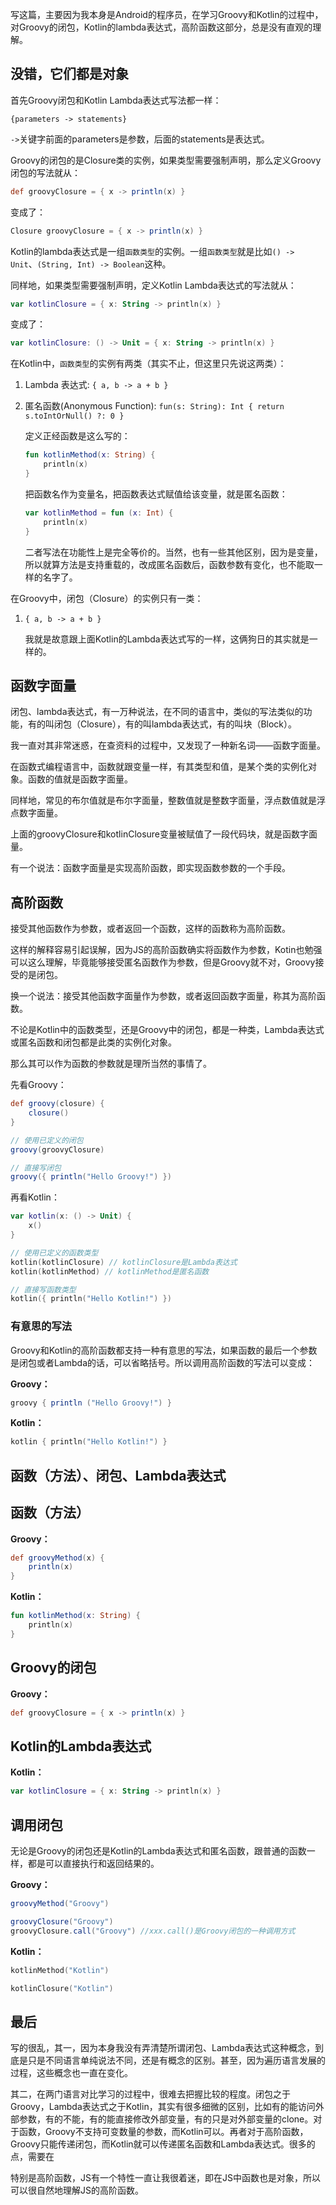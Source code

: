 写这篇，主要因为我本身是Android的程序员，在学习Groovy和Kotlin的过程中，对Groovy的闭包，Kotlin的lambda表达式，高阶函数这部分，总是没有直观的理解。

## 没错，它们都是对象

首先Groovy闭包和Kotlin Lambda表达式写法都一样：

```
{parameters -> statements}
```

`->`关键字前面的parameters是参数，后面的statements是表达式。

Groovy的闭包的是Closure类的实例，如果类型需要强制声明，那么定义Groovy闭包的写法就从：

```Groovy
def groovyClosure = { x -> println(x) }
```

变成了：

```Groovy
Closure groovyClosure = { x -> println(x) }
```

Kotlin的lambda表达式是一组`函数类型`的实例。一组`函数类型`就是比如`() -> Unit`、`(String, Int) -> Boolean`这种。

同样地，如果类型需要强制声明，定义Kotlin Lambda表达式的写法就从：

```Kotlin
var kotlinClosure = { x: String -> println(x) }
```

变成了：

```Kotlin
var kotlinClosure: () -> Unit = { x: String -> println(x) }
```

在Kotlin中，`函数类型`的实例有两类（其实不止，但这里只先说这两类）：

1. Lambda 表达式: `{ a, b -> a + b }`

2. 匿名函数(Anonymous Function): `fun(s: String): Int { return s.toIntOrNull() ?: 0 }`

    定义正经函数是这么写的：

    ```Kotlin
    fun kotlinMethod(x: String) {
        println(x)
    }
    ```

    把函数名作为变量名，把函数表达式赋值给该变量，就是匿名函数：

    ```Kotlin
    var kotlinMethod = fun (x: Int) {
        println(x)
    }
    ```

    二者写法在功能性上是完全等价的。当然，也有一些其他区别，因为是变量，所以就算方法是支持重载的，改成匿名函数后，函数参数有变化，也不能取一样的名字了。

在Groovy中，闭包（Closure）的实例只有一类：

1. `{ a, b -> a + b }`

    我就是故意跟上面Kotlin的Lambda表达式写的一样，这俩狗日的其实就是一样的。

## 函数字面量

闭包、lambda表达式，有一万种说法，在不同的语言中，类似的写法类似的功能，有的叫闭包（Closure），有的叫lambda表达式，有的叫块（Block）。

我一直对其非常迷惑，在查资料的过程中，又发现了一种新名词——函数字面量。

在函数式编程语言中，函数就跟变量一样，有其类型和值，是某个类的实例化对象。函数的值就是函数字面量。

同样地，常见的布尔值就是布尔字面量，整数值就是整数字面量，浮点数值就是浮点数字面量。

上面的groovyClosure和kotlinClosure变量被赋值了一段代码块，就是函数字面量。

有一个说法：函数字面量是实现高阶函数，即实现函数参数的一个手段。

## 高阶函数

接受其他函数作为参数，或者返回一个函数，这样的函数称为高阶函数。

这样的解释容易引起误解，因为JS的高阶函数确实将函数作为参数，Kotin也勉强可以这么理解，毕竟能够接受匿名函数作为参数，但是Groovy就不对，Groovy接受的是闭包。

换一个说法：接受其他函数字面量作为参数，或者返回函数字面量，称其为高阶函数。

不论是Kotlin中的函数类型，还是Groovy中的闭包，都是一种类，Lambda表达式或匿名函数和闭包都是此类的实例化对象。

那么其可以作为函数的参数就是理所当然的事情了。

先看Groovy：

```Groovy
def groovy(closure) {
    closure()
}
```

```Groovy
// 使用已定义的闭包
groovy(groovyClosure)

// 直接写闭包
groovy({ println("Hello Groovy!") })
```

再看Kotlin：

```Kotlin
var kotlin(x: () -> Unit) {
    x()
}
```

```Kotlin
// 使用已定义的函数类型
kotlin(kotlinClosure) // kotlinClosure是Lambda表达式
kotlin(kotlinMethod) // kotlinMethod是匿名函数

// 直接写函数类型
kotlin({ println("Hello Kotlin!") })
```

### 有意思的写法

Groovy和Kotlin的高阶函数都支持一种有意思的写法，如果函数的最后一个参数是闭包或者Lambda的话，可以省略括号。所以调用高阶函数的写法可以变成：

**Groovy：**

```Groovy
groovy { println ("Hello Groovy!") }
```

**Kotlin：**

```Kotlin
kotlin { println("Hello Kotlin!") }
```


## 函数（方法）、闭包、Lambda表达式

## 函数（方法）

**Groovy：**

```Groovy
def groovyMethod(x) {
    println(x)
}
```

**Kotlin：**

```Kotlin
fun kotlinMethod(x: String) {
    println(x)
}
```

## Groovy的闭包

**Groovy：**

```Groovy
def groovyClosure = { x -> println(x) }
```

## Kotlin的Lambda表达式

**Kotlin：**

```Kotlin
var kotlinClosure = { x: String -> println(x) }
```

## 调用闭包

无论是Groovy的闭包还是Kotlin的Lambda表达式和匿名函数，跟普通的函数一样，都是可以直接执行和返回结果的。

**Groovy：**

```Groovy
groovyMethod("Groovy")

groovyClosure("Groovy")
groovyClosure.call("Groovy") //xxx.call()是Groovy闭包的一种调用方式
```

**Kotlin：**

```Kotlin
kotlinMethod("Kotlin")

kotlinClosure("Kotlin")
```

## 最后

写的很乱，其一，因为本身我没有弄清楚所谓闭包、Lambda表达式这种概念，到底是只是不同语言单纯说法不同，还是有概念的区别。甚至，因为遍历语言发展的过程，这些概念也一直在变化。

其二，在两门语言对比学习的过程中，很难去把握比较的程度。闭包之于Groovy，Lambda表达式之于Kotlin，其实有很多细微的区别，比如有的能访问外部参数，有的不能，有的能直接修改外部变量，有的只是对外部变量的clone。对于函数，Groovy不支持可变数量的参数，而Kotlin可以。再者对于高阶函数，Groovy只能传递闭包，而Kotlin就可以传递匿名函数和Lambda表达式。很多的点，需要在

特别是高阶函数，JS有一个特性一直让我很着迷，即在JS中函数也是对象，所以可以很自然地理解JS的高阶函数。
